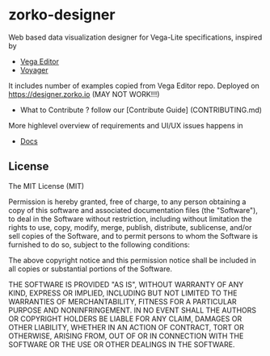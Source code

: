 # zorko-designer

Web based data visualization designer for Vega-Lite specifications, inspired by

* [Vega Editor](https://github.com/vega/editor)
* [Voyager](https://github.com/vega/voyager)

It includes number of examples copied from Vega Editor repo. Deployed on https://designer.zorko.io (MAY NOT WORK!!!)

* What to Contribute ? follow our [Contribute Guide] (CONTRIBUTING.md)

More highlevel overview of requirements and UI/UX issues happens in 

* [Docs](./docs/spec.md)

## License

The MIT License (MIT)

Permission is hereby granted, free of charge, to any person obtaining a copy of this software and associated documentation files (the "Software"), to deal in the Software without restriction, including without limitation the rights to use, copy, modify, merge, publish, distribute, sublicense, and/or sell copies of the Software, and to permit persons to whom the Software is furnished to do so, subject to the following conditions:

The above copyright notice and this permission notice shall be included in all copies or substantial portions of the Software.

THE SOFTWARE IS PROVIDED "AS IS", WITHOUT WARRANTY OF ANY KIND, EXPRESS OR IMPLIED, INCLUDING BUT NOT LIMITED TO THE WARRANTIES OF MERCHANTABILITY, FITNESS FOR A PARTICULAR PURPOSE AND NONINFRINGEMENT. IN NO EVENT SHALL THE AUTHORS OR COPYRIGHT HOLDERS BE LIABLE FOR ANY CLAIM, DAMAGES OR OTHER LIABILITY, WHETHER IN AN ACTION OF CONTRACT, TORT OR OTHERWISE, ARISING FROM, OUT OF OR IN CONNECTION WITH THE SOFTWARE OR THE USE OR OTHER DEALINGS IN THE SOFTWARE.
